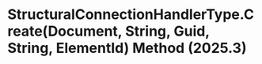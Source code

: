 # StructuralConnectionHandlerType.Create(Document, String, Guid, String, ElementId) Method (2025.3)

﻿